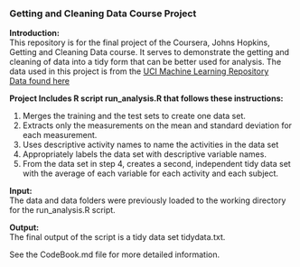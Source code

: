 
### Getting and Cleaning Data Course Project

**Introduction:**   
This repository is for the final project of the Coursera, Johns Hopkins, Getting and Cleaning Data course. It serves to demonstrate the getting and cleaning of data into a tidy form that can be better used for analysis. The data used in this project is from the [ UCI Machine Learning Repository](http://archive.ics.uci.edu/ml/datasets/Human+Activity+Recognition+Using+Smartphones)  
[Data found here](https://d396qusza40orc.cloudfront.net/getdata%2Fprojectfiles%2FUCI%20HAR%20Dataset.zip)

**Project Includes R script run_analysis.R that follows these instructions:**  
1.	Merges the training and the test sets to create one data set.  
2.	Extracts only the measurements on the mean and standard deviation for each measurement.  
3.	Uses descriptive activity names to name the activities in the data set  
4.	Appropriately labels the data set with descriptive variable names.  
5.	From the data set in step 4, creates a second, independent tidy data set with the average of each variable for each activity and each subject.  

**Input:**   
The data and data folders were previously loaded to the working directory for the run_analysis.R script.

**Output:**   
The final output of the script is a tidy data set tidydata.txt.  


See the CodeBook.md file for more detailed information.
